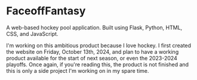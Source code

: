 # FaceoffFantasy
A web-based hockey pool application. Built using Flask, Python, HTML, CSS, and JavaScript.

I'm working on this ambitious product because I love hockey.
I first created the website on Friday, October 13th, 2024, and plan to have a working product available for the start of next season, or even the 2023-2024 playoffs.
Once again, if you're reading this, the product is not finished and this is only a side project I'm working on in my spare time.
